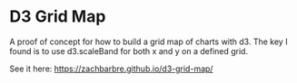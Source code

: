 # D3 Grid Map

A proof of concept for how to build a grid map of charts with d3. The key I found is to use d3.scaleBand for both x and y on a defined grid.

See it here: <https://zachbarbre.github.io/d3-grid-map/>
